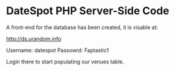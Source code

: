 # DateSpot PHP Server-Side Code

A front-end for the database has been created, it is visable at:

http://ds.urandom.info

Username: datespot
Passowrd: Faptastic1

Login there to start populating our venues table.

